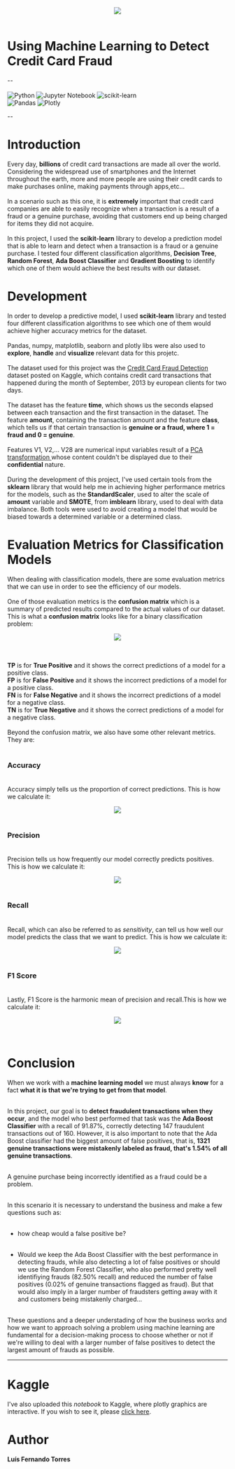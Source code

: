 <center><img src="https://www.cardrates.com/wp-content/uploads/2020/08/shutterstock_576998230.jpg"></center><br>

# Using Machine Learning to Detect Credit Card Fraud
--<br><br>
![Python](https://img.shields.io/badge/python-3670A0?style=for-the-badge&logo=python&logoColor=ffdd54) ![Jupyter Notebook](https://img.shields.io/badge/jupyter-%23FA0F00.svg?style=for-the-badge&logo=jupyter&logoColor=white) ![scikit-learn](https://img.shields.io/badge/scikit--learn-%23F7931E.svg?style=for-the-badge&logo=scikit-learn&logoColor=white) <br>
![Pandas](https://img.shields.io/badge/pandas-%23150458.svg?style=for-the-badge&logo=pandas&logoColor=white) ![Plotly](https://img.shields.io/badge/Plotly-%233F4F75.svg?style=for-the-badge&logo=plotly&logoColor=white)<br>

--

# Introduction

Every day, **billions** of credit card transactions are made all over the world. Considering the widespread use of smartphones and the Internet throughout the earth, more and more people are using their credit cards to make purchases online, making payments through apps,etc...<br><br>
In a scenario such as this one, it is **extremely** important that credit card companies are able to easily recognize when a transaction is a result of a fraud or a genuine purchase, avoiding that customers end up being charged for items they did not acquire.<br><br>
In this project, I used the **scikit-learn** library to develop a prediction model that is able to learn and detect when a transaction is a fraud or a genuine purchase. I tested four different classification algorithms, **Decision Tree**, **Random Forest**, **Ada Boost Classifier** and **Gradient Boosting** to identify which one of them would achieve the best results with our dataset.

# Development

In order to develop a predictive model, I used **scikit-learn** library and tested four different classification algorithms to see which one of them would achieve higher accuracy metrics for the dataset.<br><br>
Pandas, numpy, matplotlib, seaborn and plotly libs were also used to **explore**, **handle** and **visualize** relevant data for this projetc.<br><br>
The dataset used for this project was the <a href= "https://www.kaggle.com/datasets/mlg-ulb/creditcardfraud">Credit Card Fraud Detection</a> dataset posted on Kaggle, which contains credit card transactions that happened during the month of September, 2013 by european clients for two days.<br><br>
The dataset has the feature **time**, which shows us the seconds elapsed between each transaction and the first transaction in the dataset. The feature **amount**, containing the transaction amount and the feature **class**, which tells us if that certain transaction is **genuine or a fraud, where 1 = fraud and 0 = genuine**.<br><br>
Features V1, V2,... V28 are numerical input variables result of a <a href = "https://en.wikipedia.org/wiki/Principal_component_analysis">PCA transformation </a> whose content couldn't be displayed due to their **confidential** nature.<br><br>
During the development of this project, I've used certain tools from the **sklearn** library that would help me in achieving higher performance metrics for the models, such as the **StandardScaler**, used to alter the scale of **amount** variable and **SMOTE**, from **imblearn** library, used to deal with data imbalance. Both tools were used to avoid creating a model that would be biased towards a determined variable or a determined class.

# Evaluation Metrics for Classification Models<br>

When dealing with classification models, there are some evaluation metrics that we can use in order to see the efficiency of our models.<br><br>
One of those evaluation metrics is the **confusion matrix** which is a summary of predicted results compared to the actual values of our dataset. This is what a **confusion matrix** looks like for a binary classification problem:<br>
<center><img src= "https://miro.medium.com/max/1400/1*hbFaAWGBfFzlPys1TeSJuQ.png"></center><br><br>

**TP** is for **True Positive** and it shows the correct predictions of a model for a positive class.<br> 
**FP** is for **False Positive** and it shows the incorrect predictions of a model for a positive class.<br> 
**FN** is for **False Negative** and it shows the incorrect predictions of a model for a negative class.<br> 
**TN** is for **True Negative** and it shows the correct predictions of a model for a negative class.<br><br> 
Beyond the confusion matrix, we also have some other relevant metrics. They are:<br><br>  

### Accuracy <br><br> 
Accuracy simply tells us the proportion of correct predictions. This is how we calculate it:<br>
<center><img src = "https://www.mydatamodels.com/wp-content/uploads/2020/10/2.-Accuracy-formula-machine-learning-algorithms.png"></center><br>

### Precision <br><br> 
Precision tells us how frequently our model correctly predicts positives. This is how we calculate it:<br>
<center><img src = "https://www.mydatamodels.com/wp-content/uploads/2020/10/5.-Precision-formula.png"></center><br>

### Recall <br><br> 
Recall, which can also be referred to as *sensitivity*, can tell us how well our model predicts the class that we want to predict. This is how we calculate it:<br>
<center><img src = "https://www.mydatamodels.com/wp-content/uploads/2020/10/3.-Sensitivity-formula.png"></center><br>

### F1 Score <br><br> 
Lastly, F1 Score is the harmonic mean of precision and recall.This is how we calculate it:<br>
<center><img src = "https://www.mydatamodels.com/wp-content/uploads/2020/10/6.-Precision-recall-1024x277.png"></center><br><br>

# Conclusion 
When we work with a **machine learning model** we must always **know** for a fact **what it is that we're trying to get from that model**.<br><br>

In this project, our goal is to **detect fraudulent transactions when they occur**, and the model who best performed that task was the **Ada Boost Classifier** with a recall of 91.87%, correctly detecting 147 fraudulent transactions out of 160. However, it is also important to note that the Ada Boost classifier had the biggest amount of false positives, that is, **1321 genuine transactions were mistakenly labeled as fraud, that's 1.54% of all genuine transactions**.<br><br>

A genuine purchase being incorrectly identified as a fraud could be a problem.<br><br>

In this scenario it is necessary to understand the business and make a few questions such as:<br><br>


- how cheap would a false positive be?<br><br>

- Would we keep the Ada Boost Classifier with the best performance in detecting frauds, while also detecting a lot of false positives or should we use the Random Forest Classifier, who also performed pretty well identifiying frauds (82.50% recall) and reduced the number of false positives (0.02% of genuine transactions flagged as fraud). But that would also imply in a larger number of fraudsters getting away with it and customers being mistakenly charged...<br><br>

These questions and a deeper understading of how the business works and how we want to approach solving a problem using machine learning are fundamental for a decision-making process to choose whether or not if we're willing to deal with a larger number of false positives to detect the largest amount of frauds as possible.


----

# Kaggle

I've also uploaded this *notebook* to Kaggle, where plotly graphics are interactive. If you wish to see it, please <a href = "https://www.kaggle.com/code/lusfernandotorres/91-87-recall-with-ada-boost-cc-fraud-detection/notebook">click here</a>.

# Author
**Luís Fernando Torres**

